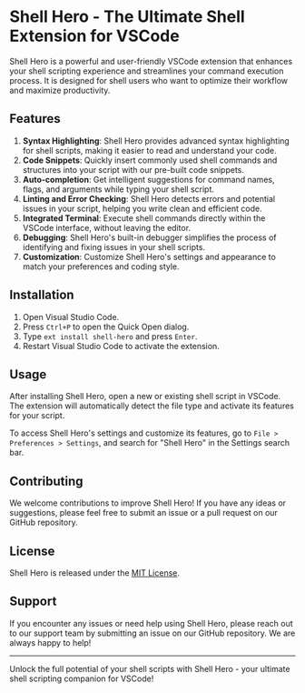 # Shell Hero - The Ultimate Shell Extension for VSCode

Shell Hero is a powerful and user-friendly VSCode extension that enhances your shell scripting experience and streamlines your command execution process. It is designed for shell users who want to optimize their workflow and maximize productivity.

## Features

1. **Syntax Highlighting**: Shell Hero provides advanced syntax highlighting for shell scripts, making it easier to read and understand your code.
2. **Code Snippets**: Quickly insert commonly used shell commands and structures into your script with our pre-built code snippets.
3. **Auto-completion**: Get intelligent suggestions for command names, flags, and arguments while typing your shell script.
4. **Linting and Error Checking**: Shell Hero detects errors and potential issues in your script, helping you write clean and efficient code.
5. **Integrated Terminal**: Execute shell commands directly within the VSCode interface, without leaving the editor.
6. **Debugging**: Shell Hero's built-in debugger simplifies the process of identifying and fixing issues in your shell scripts.
7. **Customization**: Customize Shell Hero's settings and appearance to match your preferences and coding style.

## Installation

1. Open Visual Studio Code.
2. Press `Ctrl+P` to open the Quick Open dialog.
3. Type `ext install shell-hero` and press `Enter`.
4. Restart Visual Studio Code to activate the extension.

## Usage

After installing Shell Hero, open a new or existing shell script in VSCode. The extension will automatically detect the file type and activate its features for your script.

To access Shell Hero's settings and customize its features, go to `File > Preferences > Settings`, and search for "Shell Hero" in the Settings search bar.

## Contributing

We welcome contributions to improve Shell Hero! If you have any ideas or suggestions, please feel free to submit an issue or a pull request on our GitHub repository.

## License

Shell Hero is released under the [MIT License](https://opensource.org/licenses/MIT).

## Support

If you encounter any issues or need help using Shell Hero, please reach out to our support team by submitting an issue on our GitHub repository. We are always happy to help!

---

Unlock the full potential of your shell scripts with Shell Hero - your ultimate shell scripting companion for VSCode!
